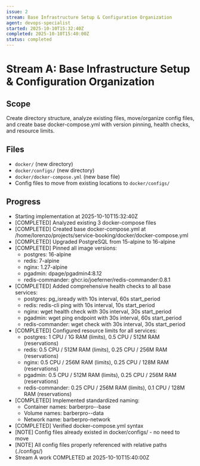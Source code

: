 ```yaml
---
issue: 2
stream: Base Infrastructure Setup & Configuration Organization
agent: devops-specialist
started: 2025-10-10T15:32:40Z
completed: 2025-10-10T15:40:00Z
status: completed
---
```


# Stream A: Base Infrastructure Setup & Configuration Organization

## Scope
Create directory structure, analyze existing files, move/organize config files, and create base docker-compose.yml with version pinning, health checks, and resource limits.

## Files
- `docker/` (new directory)
- `docker/configs/` (new directory)
- `docker/docker-compose.yml` (new base file)
- Config files to move from existing locations to `docker/configs/`

## Progress
- Starting implementation at 2025-10-10T15:32:40Z
- [COMPLETED] Analyzed existing 3 docker-compose files
- [COMPLETED] Created base docker-compose.yml at /home/lorenzo/projects/service-booking/docker/docker-compose.yml
- [COMPLETED] Upgraded PostgreSQL from 15-alpine to 16-alpine
- [COMPLETED] Pinned all image versions:
  - postgres: 16-alpine
  - redis: 7-alpine
  - nginx: 1.27-alpine
  - pgadmin: dpage/pgadmin4:8.12
  - redis-commander: ghcr.io/joeferner/redis-commander:0.8.1
- [COMPLETED] Added comprehensive health checks to all base services:
  - postgres: pg_isready with 10s interval, 60s start_period
  - redis: redis-cli ping with 10s interval, 10s start_period
  - nginx: wget health check with 30s interval, 30s start_period
  - pgadmin: wget ping endpoint with 30s interval, 60s start_period
  - redis-commander: wget check with 30s interval, 30s start_period
- [COMPLETED] Configured resource limits for all services:
  - postgres: 1 CPU / 1G RAM (limits), 0.5 CPU / 512M RAM (reservations)
  - redis: 0.5 CPU / 512M RAM (limits), 0.25 CPU / 256M RAM (reservations)
  - nginx: 0.5 CPU / 256M RAM (limits), 0.25 CPU / 128M RAM (reservations)
  - pgadmin: 0.5 CPU / 512M RAM (limits), 0.25 CPU / 256M RAM (reservations)
  - redis-commander: 0.25 CPU / 256M RAM (limits), 0.1 CPU / 128M RAM (reservations)
- [COMPLETED] Implemented standardized naming:
  - Container names: barberpro-<service>-base
  - Volume names: barberpro-<service>-data
  - Network name: barberpro-network
- [COMPLETED] Verified docker-compose.yml syntax
- [NOTE] Config files already existed in docker/configs/ - no need to move
- [NOTE] All config files properly referenced with relative paths (./configs/)
- Stream A work COMPLETED at 2025-10-10T15:40:00Z
